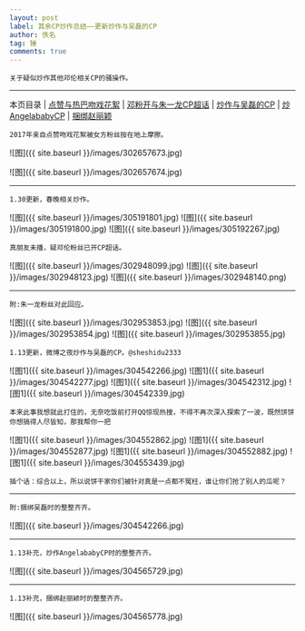 ```yaml
---
layout: post
label: 其余CP炒作总结——更新炒作与吴磊的CP
author: 佚名
tag: 锤
comments: true
---
```


    关于疑似炒作其他邓伦相关CP的骚操作。

---

本页目录 \| [点赞与热巴吻戏花絮](#dxjja) \| [邓粉开与朱一龙CP超话](#dxjjb) \| [炒作与吴磊的CP](#dxjjc) \| [炒AngelababyCP](#dxjjii) \| [捆绑赵丽颖](#dxjjij)


<a class="anchor" name="dxjja"></a>


    2017年亲自点赞吻戏花絮被女方粉丝按在地上摩擦。


![图]({{ site.baseurl }}/images/302657673.jpg)

![图]({{ site.baseurl }}/images/302657674.jpg)

---

    1.30更新，春晚相关炒作。
    
![图]({{ site.baseurl }}/images/305191801.jpg)
![图]({{ site.baseurl }}/images/305191800.jpg)
![图]({{ site.baseurl }}/images/305192267.jpg)


<a class="anchor" name="dxjjb"></a>


    真朋友未播，疑邓伦粉丝已开CP超话。


![图]({{ site.baseurl }}/images/302948099.jpg)
![图]({{ site.baseurl }}/images/302948123.jpg)
![图]({{ site.baseurl }}/images/302948140.png)


---

    附:朱一龙粉丝对此回应。


![图]({{ site.baseurl }}/images/302953853.jpg)
![图]({{ site.baseurl }}/images/302953854.jpg)
![图]({{ site.baseurl }}/images/302953855.jpg)




<a class="anchor" name="dxjjc"></a>


    1.13更新，微博之夜炒作与吴磊的CP。@sheshidu2333


![图1]({{ site.baseurl }}/images/304542266.jpg)
![图1]({{ site.baseurl }}/images/304542277.jpg)
![图1]({{ site.baseurl }}/images/304542312.jpg)
![图1]({{ site.baseurl }}/images/304542339.jpg)

    本来此事我想就此打住的，无奈吃饭前打开QQ惊现热搜，不得不再次深入探索了一波，既然饼饼你想搞得人尽皆知，那我帮你一把

![图1]({{ site.baseurl }}/images/304552862.jpg)
![图1]({{ site.baseurl }}/images/304552877.jpg)
![图1]({{ site.baseurl }}/images/304552882.jpg)
![图1]({{ site.baseurl }}/images/304553439.jpg)

    插个话：综合以上，所以说饼干家你们被针对真是一点都不冤枉，谁让你们抢了别人的瓜呢？


---

    附:捆绑吴磊时的整整齐齐。
    
![图]({{ site.baseurl }}/images/304542266.jpg)

---

<a class="anchor" name="dxjji"></a>

    1.13补充，炒作AngelababyCP时的整整齐齐。
    
![图]({{ site.baseurl }}/images/304565729.jpg)

---

<a class="anchor" name="dxjjj"></a>

    1.13补充，捆绑赵丽颖时的整整齐齐。
    
![图]({{ site.baseurl }}/images/304565778.jpg)
